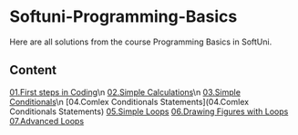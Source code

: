 # Softuni-Programming-Basics
Here are all solutions from the course Programming Basics in SoftUni.

## Content
[01.First steps in Coding](https://github.com/Svetloslav15/Softuni-Programming-Basics/tree/master/01.First%20steps%20in%20Coding)\n
[02.Simple Calculations](https://github.com/Svetloslav15/Softuni-Programming-Basics/tree/master/02.Simple%20Calculations)\n
[03.Simple Conditionals](https://github.com/Svetloslav15/Softuni-Programming-Basics/tree/master/03.Simple%20Conditionals)\n
[04.Comlex Conditionals Statements](04.Comlex Conditionals Statements)
[05.Simple Loops](https://github.com/Svetloslav15/Softuni-Programming-Basics/tree/master/05.Simple%20Loops)
[06.Drawing Figures with Loops](https://github.com/Svetloslav15/Softuni-Programming-Basics/tree/master/06.Drawing%20Figures%20with%20Loops)
[07.Advanced Loops](https://github.com/Svetloslav15/Softuni-Programming-Basics/tree/master/07.Advanced%20Loops)
